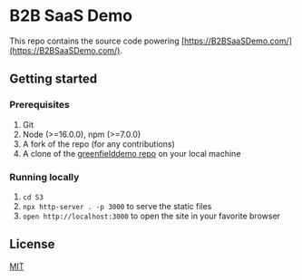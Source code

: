 # B2B SaaS Demo

This repo contains the source code powering [https://B2BSaaSDemo.com/](https://B2BSaaSDemo.com/).

## Getting started

### Prerequisites

1. Git
1. Node (>=16.0.0), npm (>=7.0.0)
1. A fork of the repo (for any contributions)
1. A clone of the [greenfielddemo repo](https://github.com/hellocoop/greenfielddemo) on your local machine

### Running locally

1. `cd S3`
1. `npx http-server . -p 3000` to serve the static files
1. `open http://localhost:3000` to open the site in your favorite browser

## License

[MIT](LICENSE)
